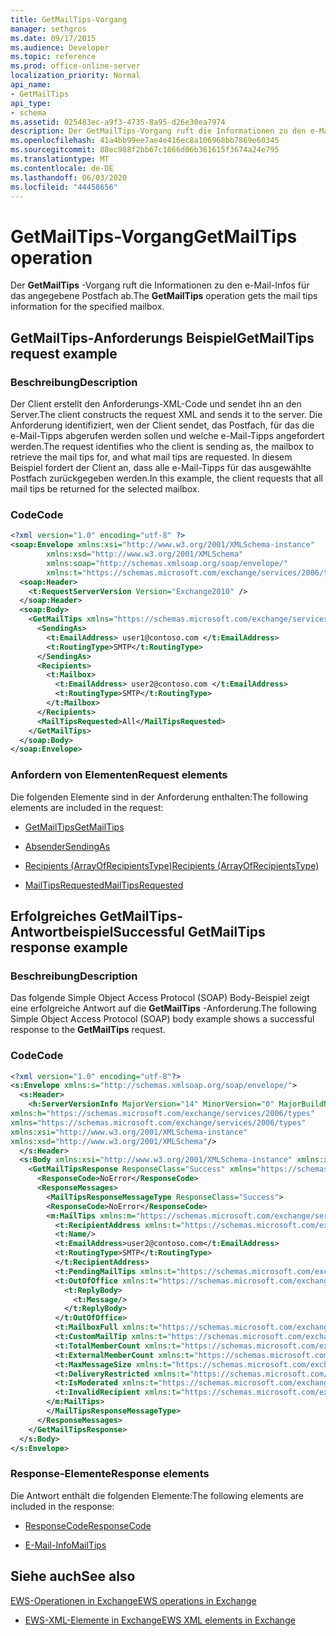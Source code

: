 ```yaml
---
title: GetMailTips-Vorgang
manager: sethgros
ms.date: 09/17/2015
ms.audience: Developer
ms.topic: reference
ms.prod: office-online-server
localization_priority: Normal
api_name:
- GetMailTips
api_type:
- schema
ms.assetid: 025483ec-a9f3-4735-8a95-d26e30ea7974
description: Der GetMailTips-Vorgang ruft die Informationen zu den e-Mail-Infos für das angegebene Postfach ab.
ms.openlocfilehash: 41a4bb99ee7ae4e416ec8a106968bb7869e60345
ms.sourcegitcommit: 88ec988f2bb67c1866d06b361615f3674a24e795
ms.translationtype: MT
ms.contentlocale: de-DE
ms.lasthandoff: 06/03/2020
ms.locfileid: "44458656"
---
```

# <a name="getmailtips-operation"></a><span data-ttu-id="c2d63-103">GetMailTips-Vorgang</span><span class="sxs-lookup"><span data-stu-id="c2d63-103">GetMailTips operation</span></span>

<span data-ttu-id="c2d63-104">Der **GetMailTips** -Vorgang ruft die Informationen zu den e-Mail-Infos für das angegebene Postfach ab.</span><span class="sxs-lookup"><span data-stu-id="c2d63-104">The **GetMailTips** operation gets the mail tips information for the specified mailbox.</span></span> 
  
## <a name="getmailtips-request-example"></a><span data-ttu-id="c2d63-105">GetMailTips-Anforderungs Beispiel</span><span class="sxs-lookup"><span data-stu-id="c2d63-105">GetMailTips request example</span></span>

### <a name="description"></a><span data-ttu-id="c2d63-106">Beschreibung</span><span class="sxs-lookup"><span data-stu-id="c2d63-106">Description</span></span>

<span data-ttu-id="c2d63-107">Der Client erstellt den Anforderungs-XML-Code und sendet ihn an den Server.</span><span class="sxs-lookup"><span data-stu-id="c2d63-107">The client constructs the request XML and sends it to the server.</span></span> <span data-ttu-id="c2d63-108">Die Anforderung identifiziert, wen der Client sendet, das Postfach, für das die e-Mail-Tipps abgerufen werden sollen und welche e-Mail-Tipps angefordert werden.</span><span class="sxs-lookup"><span data-stu-id="c2d63-108">The request identifies who the client is sending as, the mailbox to retrieve the mail tips for, and what mail tips are requested.</span></span> <span data-ttu-id="c2d63-109">In diesem Beispiel fordert der Client an, dass alle e-Mail-Tipps für das ausgewählte Postfach zurückgegeben werden.</span><span class="sxs-lookup"><span data-stu-id="c2d63-109">In this example, the client requests that all mail tips be returned for the selected mailbox.</span></span>
  
### <a name="code"></a><span data-ttu-id="c2d63-110">Code</span><span class="sxs-lookup"><span data-stu-id="c2d63-110">Code</span></span>

```XML
<?xml version="1.0" encoding="utf-8" ?> 
<soap:Envelope xmlns:xsi="http://www.w3.org/2001/XMLSchema-instance" 
        xmlns:xsd="http://www.w3.org/2001/XMLSchema" 
        xmlns:soap="http://schemas.xmlsoap.org/soap/envelope/" 
        xmlns:t="https://schemas.microsoft.com/exchange/services/2006/types"> 
  <soap:Header> 
    <t:RequestServerVersion Version="Exchange2010" /> 
  </soap:Header> 
  <soap:Body> 
    <GetMailTips xmlns="https://schemas.microsoft.com/exchange/services/2006/messages"> 
      <SendingAs> 
        <t:EmailAddress> user1@contoso.com </t:EmailAddress> 
        <t:RoutingType>SMTP</t:RoutingType> 
      </SendingAs> 
      <Recipients> 
        <t:Mailbox> 
          <t:EmailAddress> user2@contoso.com </t:EmailAddress> 
          <t:RoutingType>SMTP</t:RoutingType> 
        </t:Mailbox> 
      </Recipients> 
      <MailTipsRequested>All</MailTipsRequested> 
    </GetMailTips> 
  </soap:Body> 
</soap:Envelope>
```

### <a name="request-elements"></a><span data-ttu-id="c2d63-111">Anfordern von Elementen</span><span class="sxs-lookup"><span data-stu-id="c2d63-111">Request elements</span></span>

<span data-ttu-id="c2d63-112">Die folgenden Elemente sind in der Anforderung enthalten:</span><span class="sxs-lookup"><span data-stu-id="c2d63-112">The following elements are included in the request:</span></span>
  
- [<span data-ttu-id="c2d63-113">GetMailTips</span><span class="sxs-lookup"><span data-stu-id="c2d63-113">GetMailTips</span></span>](getmailtips.md)
    
- [<span data-ttu-id="c2d63-114">Absender</span><span class="sxs-lookup"><span data-stu-id="c2d63-114">SendingAs</span></span>](sendingas.md)
    
- [<span data-ttu-id="c2d63-115">Recipients (ArrayOfRecipientsType)</span><span class="sxs-lookup"><span data-stu-id="c2d63-115">Recipients (ArrayOfRecipientsType)</span></span>](recipients-arrayofrecipientstype.md)
    
- [<span data-ttu-id="c2d63-116">MailTipsRequested</span><span class="sxs-lookup"><span data-stu-id="c2d63-116">MailTipsRequested</span></span>](mailtipsrequested.md)
    
## <a name="successful-getmailtips-response-example"></a><span data-ttu-id="c2d63-117">Erfolgreiches GetMailTips-Antwortbeispiel</span><span class="sxs-lookup"><span data-stu-id="c2d63-117">Successful GetMailTips response example</span></span>

### <a name="description"></a><span data-ttu-id="c2d63-118">Beschreibung</span><span class="sxs-lookup"><span data-stu-id="c2d63-118">Description</span></span>

<span data-ttu-id="c2d63-119">Das folgende Simple Object Access Protocol (SOAP) Body-Beispiel zeigt eine erfolgreiche Antwort auf die **GetMailTips** -Anforderung.</span><span class="sxs-lookup"><span data-stu-id="c2d63-119">The following Simple Object Access Protocol (SOAP) body example shows a successful response to the **GetMailTips** request.</span></span> 
  
### <a name="code"></a><span data-ttu-id="c2d63-120">Code</span><span class="sxs-lookup"><span data-stu-id="c2d63-120">Code</span></span>

```XML
<?xml version="1.0" encoding="utf-8"?> 
<s:Envelope xmlns:s="http://schemas.xmlsoap.org/soap/envelope/"> 
  <s:Header> 
    <h:ServerVersionInfo MajorVersion="14" MinorVersion="0" MajorBuildNumber="536" MinorBuildNumber="0" Version="Exchange2010" 
xmlns:h="https://schemas.microsoft.com/exchange/services/2006/types" 
xmlns="https://schemas.microsoft.com/exchange/services/2006/types" 
xmlns:xsi="http://www.w3.org/2001/XMLSchema-instance" 
xmlns:xsd="http://www.w3.org/2001/XMLSchema"/> 
  </s:Header> 
  <s:Body xmlns:xsi="http://www.w3.org/2001/XMLSchema-instance" xmlns:xsd="http://www.w3.org/2001/XMLSchema"> 
    <GetMailTipsResponse ResponseClass="Success" xmlns="https://schemas.microsoft.com/exchange/services/2006/messages"> 
      <ResponseCode>NoError</ResponseCode> 
      <ResponseMessages> 
        <MailTipsResponseMessageType ResponseClass="Success"> 
        <ResponseCode>NoError</ResponseCode> 
        <m:MailTips xmlns:m="https://schemas.microsoft.com/exchange/services/2006/messages"> 20 / 29 [MS-OXWMT] — v20100517 Mail Tips Web Service Extensions Copyright © 2010 Microsoft Corporation. Release: Monday, May 17, 2010 
          <t:RecipientAddress xmlns:t="https://schemas.microsoft.com/exchange/services/2006/types"> 
          <t:Name/> 
          <t:EmailAddress>user2@contoso.com</t:EmailAddress> 
          <t:RoutingType>SMTP</t:RoutingType> 
          </t:RecipientAddress> 
          <t:PendingMailTips xmlns:t="https://schemas.microsoft.com/exchange/services/2006/types"/> 
          <t:OutOfOffice xmlns:t="https://schemas.microsoft.com/exchange/services/2006/types"> 
            <t:ReplyBody> 
              <t:Message/> 
            </t:ReplyBody> 
          </t:OutOfOffice> 
          <t:MailboxFull xmlns:t="https://schemas.microsoft.com/exchange/services/2006/types">false</t:MailboxFull> 
          <t:CustomMailTip xmlns:t="https://schemas.microsoft.com/exchange/services/2006/types">Hello World Mailtips</t:CustomMailTip> 
          <t:TotalMemberCount xmlns:t="https://schemas.microsoft.com/exchange/services/2006/types">1</t:TotalMemberCount> 
          <t:ExternalMemberCount xmlns:t="https://schemas.microsoft.com/exchange/services/2006/types">0</t:ExternalMemberCount> 
          <t:MaxMessageSize xmlns:t="https://schemas.microsoft.com/exchange/services/2006/types">10485760</t:MaxMessageSize> 
          <t:DeliveryRestricted xmlns:t="https://schemas.microsoft.com/exchange/services/2006/types">false</t:DeliveryRestricted> 
          <t:IsModerated xmlns:t="https://schemas.microsoft.com/exchange/services/2006/types">false</t:IsModerated> 
          <t:InvalidRecipient xmlns:t="https://schemas.microsoft.com/exchange/services/2006/types">false</t:InvalidRecipient> 
        </m:MailTips> 
        </MailTipsResponseMessageType> 
      </ResponseMessages> 
    </GetMailTipsResponse> 
  </s:Body> 
</s:Envelope>
```

### <a name="response-elements"></a><span data-ttu-id="c2d63-121">Response-Elemente</span><span class="sxs-lookup"><span data-stu-id="c2d63-121">Response elements</span></span>

<span data-ttu-id="c2d63-122">Die Antwort enthält die folgenden Elemente:</span><span class="sxs-lookup"><span data-stu-id="c2d63-122">The following elements are included in the response:</span></span>
  
- [<span data-ttu-id="c2d63-123">ResponseCode</span><span class="sxs-lookup"><span data-stu-id="c2d63-123">ResponseCode</span></span>](responsecode.md)
    
- [<span data-ttu-id="c2d63-124">E-Mail-Info</span><span class="sxs-lookup"><span data-stu-id="c2d63-124">MailTips</span></span>](mailtips.md)
    
## <a name="see-also"></a><span data-ttu-id="c2d63-125">Siehe auch</span><span class="sxs-lookup"><span data-stu-id="c2d63-125">See also</span></span>



[<span data-ttu-id="c2d63-126">EWS-Operationen in Exchange</span><span class="sxs-lookup"><span data-stu-id="c2d63-126">EWS operations in Exchange</span></span>](ews-operations-in-exchange.md)
  
- [<span data-ttu-id="c2d63-127">EWS-XML-Elemente in Exchange</span><span class="sxs-lookup"><span data-stu-id="c2d63-127">EWS XML elements in Exchange</span></span>](ews-xml-elements-in-exchange.md)

